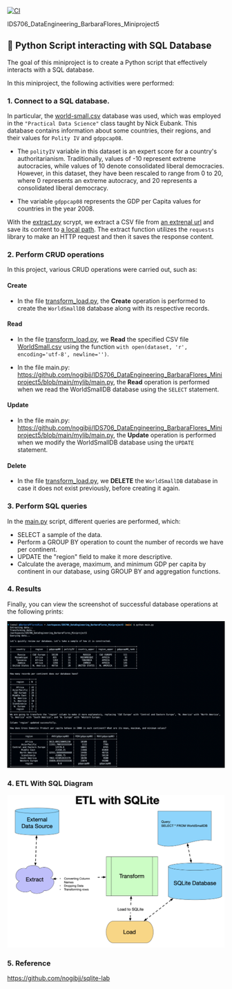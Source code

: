 
[![CI](https://github.com/nogibjj/IDS706_DataEngineering_BarbaraFlores_Miniproject5/actions/workflows/cicd.yml/badge.svg)](https://github.com/nogibjj/IDS706_DataEngineering_BarbaraFlores_Miniproject5/actions/workflows/cicd.yml)

IDS706_DataEngineering_BarbaraFlores_Miniproject5
## 📂 Python Script interacting with SQL Database

The goal of this miniproject is to create a Python script that effectively interacts with a SQL database.

In this miniproject, the following activities were performed:

### 1. Connect to a SQL database. 

In particular, the [world-small.csv](https://raw.githubusercontent.com/sejdemyr/sejdemyr.github.io/master/r-tutorials/basics/data/world-small.csv) database was used, which was employed in the `"Practical Data Science"` class taught by Nick Eubank. This database contains information about some countries, their regions, and their values for `Polity IV` and `gdppcap08`.

- The `polityIV` variable in this dataset is an expert score for a country's authoritarianism. Traditionally, values of -10 represent extreme autocracies, while values of 10 denote consolidated liberal democracies. However, in this dataset, they have been rescaled to range from 0 to 20, where 0 represents an extreme autocracy, and 20 represents a consolidated liberal democracy.

- The variable `gdppcap08` represents the GDP per Capita values for countries in the year 2008.

With the [extract.py](https://github.com/nogibjj/IDS706_DataEngineering_BarbaraFlores_Miniproject5/blob/main/mylib/extract.py) scrypt, we extract a CSV file from [an extrenal url](https://raw.githubusercontent.com/sejdemyr/sejdemyr.github.io/master/r-tutorials/basics/data/world-small.csv) and save its content to [a local path](https://github.com/nogibjj/IDS706_DataEngineering_BarbaraFlores_Miniproject5/blob/main/data/WorldSmall.csv). The extract function utilizes the `requests` library to make an HTTP request and then it saves the response content.

### 2. Perform CRUD operations

In this project, various CRUD operations were carried out, such as:

#### Create
- In the file [transform_load.py](https://github.com/nogibjj/IDS706_DataEngineering_BarbaraFlores_Miniproject5/blob/main/mylib/transform_load.py), the **Create** operation is performed to create the `WorldSmallDB` database along with its respective records. 

#### Read
- In the file [transform_load.py](https://github.com/nogibjj/IDS706_DataEngineering_BarbaraFlores_Miniproject5/blob/main/mylib/transform_load.py), we **Read** the specified CSV file [WorldSmall.csv](https://github.com/nogibjj/IDS706_DataEngineering_BarbaraFlores_Miniproject5/blob/main/data/WorldSmall.csv) using the function `with open(dataset, 'r', encoding='utf-8', newline='')`.

- In the file main.py: https://github.com/nogibjj/IDS706_DataEngineering_BarbaraFlores_Miniproject5/blob/main/mylib/main.py, the  **Read**  operation is performed when we read the WorldSmallDB database using the `SELECT` statement.

#### Update
- In the file main.py: https://github.com/nogibjj/IDS706_DataEngineering_BarbaraFlores_Miniproject5/blob/main/mylib/main.py, the  **Update**  operation is performed when we modify the WorldSmallDB database using the `UPDATE` statement.

#### Delete
- In the file [transform_load.py](https://github.com/nogibjj/IDS706_DataEngineering_BarbaraFlores_Miniproject5/blob/main/mylib/transform_load.py), we **DELETE** the `WorldSmallDB` database in case it does not exist previously, before creating it again.

### 3. Perform SQL queries
In the [main.py](https://github.com/nogibjj/IDS706_DataEngineering_BarbaraFlores_Miniproject5/blob/main/main.py) script, different queries are performed, which:

- SELECT a sample of the data.
- Perform a GROUP BY operation to count the number of records we have per continent.
- UPDATE the "region" field to make it more descriptive.
- Calculate the average, maximum, and minimum GDP per capita by continent in our database, using GROUP BY and aggregation functions.

### 4. Results

Finally, you can view the screenshot of successful database operations at the following prints:

![SuccessfuLDatabaseOperations](https://raw.githubusercontent.com/nogibjj/IDS706_DataEngineering_BarbaraFlores_Miniproject5/main/images/SuccessfuLDatabaseOperations.png)

### 4. ETL With SQL Diagram

![ETL With SQL Diagram](https://raw.githubusercontent.com/nogibjj/IDS706_DataEngineering_BarbaraFlores_Miniproject5/main/images/ETLWithSQLite.png)


### 5. Reference
https://github.com/nogibjj/sqlite-lab
